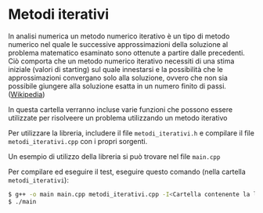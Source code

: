 # Metodi iterativi

In analisi numerica un metodo numerico iterativo è un tipo di metodo numerico nel quale le successive approssimazioni della soluzione al problema matematico esaminato sono ottenute a partire dalle precedenti. Ciò comporta che un metodo numerico iterativo necessiti di una stima iniziale (valori di starting) sul quale innestarsi e la possibilità che le approssimazioni convergano solo alla soluzione, ovvero che non sia possibile giungere alla soluzione esatta in un numero finito di passi. ([Wikipedia](https://it.wikipedia.org/wiki/Metodo_iterativo))

In questa cartella verranno incluse varie funzioni che possono essere utilizzate per risolveere un problema utilizzando un metodo iterativo

Per utilizzare la libreria, includere il file `metodi_iterativi.h` e compilare il file `metodi_iterativi.cpp` con i propri sorgenti.

Un esempio di utilizzo della libreria si può trovare nel file `main.cpp`

Per compilare ed eseguire il test, eseguire questo comando (nella cartella `metodi_iterativi`):
```bash
$ g++ -o main main.cpp metodi_iterativi.cpp -I<Cartella contenente la libreria Eigen>
$ ./main
```